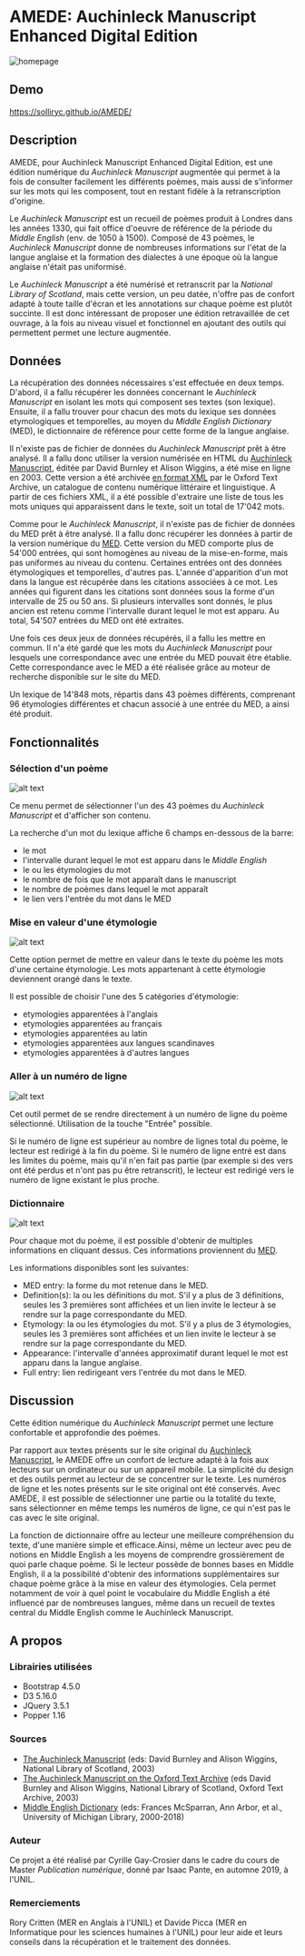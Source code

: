 # AMEDE: Auchinleck Manuscript Enhanced Digital Edition
![homepage](screenshots/homepage.PNG)

## Demo
https://solliryc.github.io/AMEDE/

## Description
AMEDE, pour Auchinleck Manuscript Enhanced Digital Edition, est une édition numérique du *Auchinleck Manuscript* augmentée qui permet à la fois de consulter facilement les différents poèmes, mais aussi de s'informer sur les mots qui les composent, tout en restant fidèle à la retranscription d'origine.

Le *Auchinleck Manuscript* est un recueil de poèmes produit à Londres dans les années 1330, qui fait office d'oeuvre de référence de la période du *Middle English* (env. de 1050 à 1500). Composé de 43 poèmes, le *Auchinleck Manuscript* donne de nombreuses informations sur l'état de la langue anglaise et la formation des dialectes à une époque où la langue anglaise n'était pas uniformisé.

Le *Auchinleck Manuscript* a été numérisé et retranscrit par la *National Library of Scotland*, mais cette version, un peu datée, n'offre pas de confort adapté à toute taille d'écran et les annotations sur chaque poème est plutôt succinte. Il est donc intéressant de proposer une édition retravaillée de cet ouvrage, à la fois au niveau visuel et fonctionnel en ajoutant des outils qui permettent permet une lecture augmentée.

## Données
La récupération des données nécessaires s'est effectuée en deux temps. D'abord, il a fallu récupérer les données concernant le *Auchinleck Manuscript* en isolant les mots qui composent ses textes (son lexique). Ensuite, il a fallu trouver pour chacun des mots du lexique ses données etymologiques et temporelles, au moyen du *Middle English Dictionary* (MED), le dictionnaire de référence pour cette forme de la langue anglaise.

Il n'existe pas de fichier de données du *Auchinleck Manuscript* prêt à être analysé. Il a fallu donc utiliser la version numérisée en HTML du [Auchinleck Manuscript](https://auchinleck.nls.uk/), éditée par David Burnley et Alison Wiggins, a été mise en ligne en 2003. Cette version a été archivée [en format XML](https://ota.bodleian.ox.ac.uk/repository/xmlui/handle/20.500.12024/2493) par le Oxford Text Archive, un catalogue de contenu numérique littéraire et linguistique. A partir de ces fichiers XML, il a été possible d'extraire une liste de tous les mots uniques qui apparaissent dans le texte, soit un total de 17'042 mots.

Comme pour le *Auchinleck Manuscript*, il n'existe pas de fichier de données du MED prêt à être analysé. Il a fallu donc récupérer les données à partir de la version numérique du [MED](https://quod.lib.umich.edu/m/middle-english-dictionary). Cette version du MED comporte plus de 54'000 entrées, qui sont homogènes au niveau de la mise-en-forme, mais pas uniformes au niveau du contenu. Certaines entrées ont des données étymologiques et temporelles, d'autres pas. L'année d'apparition d'un mot dans la langue est récupérée dans les citations associées à ce mot. Les années qui figurent dans les citations sont données sous la forme d'un intervalle de 25 ou 50 ans. Si plusieurs intervalles sont donnés, le plus ancien est retenu comme l'intervalle durant lequel le mot est apparu. Au total, 54'507 entrées du MED ont été extraites.

Une fois ces deux jeux de données récupérés, il a fallu les mettre en commun. Il n'a été gardé que les mots du *Auchinleck Manuscript* pour lesquels une correspondance avec une entrée du MED pouvait être établie. Cette correspondance avec le MED a été réalisée grâce au moteur de recherche disponible sur le site du MED.

Un lexique de 14'848 mots, répartis dans 43 poèmes différents, comprenant 96 étymologies différentes et chacun associé à une entrée du MED, a ainsi été produit. 

## Fonctionnalités
### Sélection d'un poème
![alt text](screenshots/selection.jpg)

Ce menu permet de sélectionner l'un des 43 poèmes du *Auchinleck Manuscript* et d'afficher son contenu.

La recherche d'un mot du lexique affiche 6 champs en-dessous de la barre:
* le mot
* l'intervalle durant lequel le mot est apparu dans le *Middle English*
* le ou les étymologies du mot
* le nombre de fois que le mot apparaît dans le manuscript
* le nombre de poèmes dans lequel le mot apparaît
* le lien vers l'entrée du mot dans le MED

### Mise en valeur d'une étymologie
![alt text](screenshots/highlight.PNG)

Cette option permet de mettre en valeur dans le texte du poème les mots d'une certaine étymologie. Les mots appartenant à cette étymologie deviennent orangé dans le texte.

Il est possible de choisir l'une des 5 catégories d'étymologie:
* etymologies apparentées à l'anglais
* etymologies apparentées au français
* etymologies apparentées au latin
* etymologies apparentées aux langues scandinaves
* etymologies apparentées à d'autres langues

### Aller à un numéro de ligne
![alt text](screenshots/linenbr.PNG)

Cet outil permet de se rendre directement à un numéro de ligne du poème sélectionné. Utilisation de la touche "Entrée" possible.

Si le numéro de ligne est supérieur au nombre de lignes total du poème, le lecteur est redirigé à la fin du poème. Si le numéro de ligne entré est dans les limites du poème, mais qu'il n'en fait pas partie (par exemple si des vers ont été perdus et n'ont pas pu être retranscrit), le lecteur est redirigé vers le numéro de ligne existant le plus proche.

### Dictionnaire
![alt text](screenshots/infobox.PNG)

Pour chaque mot du poème, il est possible d'obtenir de multiples informations en cliquant dessus. Ces informations proviennent du [MED](https://quod.lib.umich.edu/m/middle-english-dictionary).

Les informations disponibles sont les suivantes:
* MED entry: la forme du mot retenue dans le MED.
* Definition(s): la ou les définitions du mot. S'il y a plus de 3 définitions, seules les 3 premières sont affichées et un lien invite le lecteur à se rendre sur la page correspondante du MED.
* Etymology: la ou les étymologies du mot. S'il y a plus de 3 étymologies, seules les 3 premières sont affichées et un lien invite le lecteur à se rendre sur la page correspondante du MED.
* Appearance: l'intervalle d'années approximatif durant lequel le mot est apparu dans la langue anglaise. 
* Full entry: lien redirigeant vers l'entrée du mot dans le MED.

## Discussion
Cette édition numérique du *Auchinleck Manuscript* permet une lecture confortable et approfondie des poèmes.

Par rapport aux textes présents sur le site original du [Auchinleck Manuscript](https://auchinleck.nls.uk/), le AMEDE offre un confort de lecture adapté à la fois aux lecteurs sur un ordinateur ou sur un appareil mobile. La simplicité du design et des outils permet au lecteur de se concentrer sur le texte. Les numéros de ligne et les notes présents sur le site original ont été conservés. Avec AMEDE, il est possible de sélectionner une partie ou la totalité du texte, sans sélectionner en même temps les numéros de ligne, ce qui n'est pas le cas avec le site original.

La fonction de dictionnaire offre au lecteur une meilleure compréhension du texte, d'une manière simple et efficace.Ainsi, même un lecteur avec peu de notions en Middle English a les moyens de comprendre grossièrement de quoi parle chaque poème. Si le lecteur possède de bonnes bases en Middle English, il a la possibilité d'obtenir des informations supplémentaires sur chaque poème grâce à la mise en valeur des étymologies. Cela permet notamment de voir à quel point le vocabulaire du Middle English a été influencé par de nombreuses langues, même dans un recueil de textes central du Middle English comme le Auchinleck Manuscript.

## A propos
### Librairies utilisées
* Bootstrap 4.5.0
* D3 5.16.0
* JQuery 3.5.1
* Popper 1.16

### Sources
* [The Auchinleck Manuscript](https://auchinleck.nls.uk/) (eds: David Burnley and Alison Wiggins, National Library of Scotland, 2003)
* <a href="https://ota.bodleian.ox.ac.uk/repository/xmlui/handle/20.500.12024/2493" target='_blank'>The Auchinleck Manuscript on the Oxford Text Archive</a> (eds David Burnley and Alison Wiggins, National Library of Scotland, Oxford Text Archive, 2003)
* <a href="https://quod.lib.umich.edu/m/middle-english-dictionary" target="_blank">Middle English Dictionary</a> (eds: Frances McSparran, Ann Arbor, et al., University of Michigan Library, 2000-2018)

### Auteur
Ce projet a été réalisé par Cyrille Gay-Crosier dans le cadre du cours de Master <i>Publication numérique</i>, donné par Isaac Pante, en automne 2019, à l'UNIL.

### Remerciements
Rory Critten (MER en Anglais à l'UNIL) et Davide Picca (MER en Informatique pour les sciences humaines à l'UNIL) pour leur aide et leurs conseils dans la récupération et le traitement des données.
